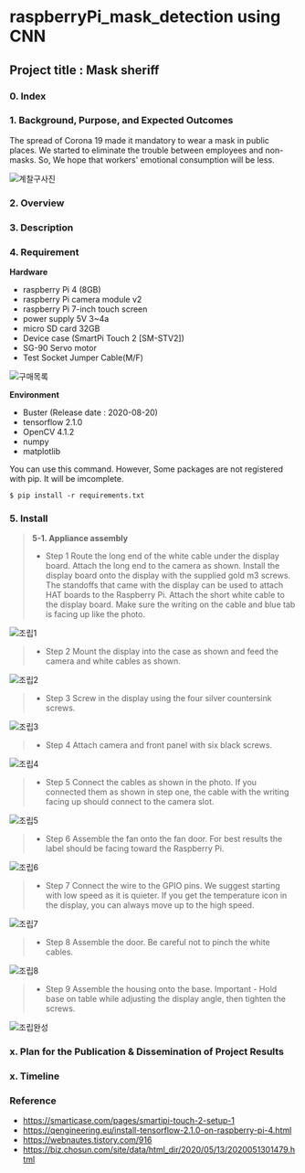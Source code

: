 # raspberryPi_mask_detection using CNN
## Project title : Mask sheriff

### 0. Index


### 1. Background, Purpose, and Expected Outcomes
The spread of Corona 19 made it mandatory to wear a mask in public places.
We started to eliminate the trouble between employees and non-masks.
So, We hope that workers' emotional consumption will be less.

![계찰구사진](https://user-images.githubusercontent.com/57394605/97212004-2b93b100-1803-11eb-82e7-813d1f0659eb.png)


### 2. Overview



### 3. Description



### 4. Requirement
**Hardware**
* raspberry Pi 4 (8GB)
* raspberry Pi camera module v2
* raspberry Pi 7-inch touch screen
* power supply 5V 3~4a
* micro SD card 32GB
* Device case (SmartPi Touch 2 [SM-STV2])
* SG-90 Servo motor
* Test Socket Jumper Cable(M/F)

![구매목록](https://user-images.githubusercontent.com/57394605/97400188-05b8fa00-1932-11eb-900d-9abb1ab4906f.png)

**Environment**
* Buster (Release date : 2020-08-20)
* tensorflow 2.1.0
* OpenCV 4.1.2
* numpy
* matplotlib
  
You can use this command. However, Some packages are not registered with pip. It will be imcomplete.

    $ pip install -r requirements.txt

### 5. Install
> **5-1. Appliance assembly**
> * Step 1
> Route the long end of the white cable under the display board. Attach the long end to the camera as shown. Install the display board onto the display with the supplied gold m3 screws. The standoffs that came with the display can be used to attach HAT boards to the Raspberry Pi.  Attach the short white cable to the display board. Make sure the writing on the cable and blue tab is facing up like the photo.

![조립1](https://user-images.githubusercontent.com/57394605/97401836-e2437e80-1934-11eb-94ea-50b6a93bbe97.png)

> * Step 2
> Mount the display into the case as shown and feed the camera and white cables as shown.

![조립2](https://user-images.githubusercontent.com/57394605/97401845-e66f9c00-1934-11eb-837e-f6ae1d85c696.png)

> * Step 3
> Screw in the display using the four silver countersink screws.

![조립3](https://user-images.githubusercontent.com/57394605/97401859-eb345000-1934-11eb-8094-2719725d116d.png)

> * Step 4
> Attach camera and front panel with six black screws.

![조립4](https://user-images.githubusercontent.com/57394605/97401863-ec657d00-1934-11eb-9d0d-0157de7cefeb.png)

> * Step 5
Connect the cables as shown in the photo. If you connected them as shown in step one, the cable with the writing facing up should connect to the camera slot.

![조립5](https://user-images.githubusercontent.com/57394605/97401864-ecfe1380-1934-11eb-9c57-002fc957a4f5.png)

> * Step 6
Assemble the fan onto the fan door. For best results the label should be facing toward the Raspberry Pi.

![조립6](https://user-images.githubusercontent.com/57394605/97401865-ed96aa00-1934-11eb-8204-21068c926576.png)

> * Step 7
Connect the wire to the GPIO pins. We suggest starting with low speed as it is quieter. If you get the temperature icon in the display, you can always move up to the high speed.

![조립7](https://user-images.githubusercontent.com/57394605/97401867-eec7d700-1934-11eb-8745-4cd1cbe1ae85.png)

> * Step 8
Assemble the door. Be careful not to pinch the white cables.

![조립8](https://user-images.githubusercontent.com/57394605/97401869-eec7d700-1934-11eb-8bf3-03ae857a07cc.png)

> * Step 9
Assemble the housing onto the base. Important - Hold base on table while adjusting the display angle, then tighten the screws.

![조립완성](https://user-images.githubusercontent.com/57394605/97402557-123f5180-1936-11eb-95a9-69ad4ebe03d3.png)


### x. Plan for the Publication & Dissemination of Project Results


### x. Timeline




### Reference
* https://smarticase.com/pages/smartipi-touch-2-setup-1
* https://qengineering.eu/install-tensorflow-2.1.0-on-raspberry-pi-4.html
* https://webnautes.tistory.com/916
* https://biz.chosun.com/site/data/html_dir/2020/05/13/2020051301479.html
